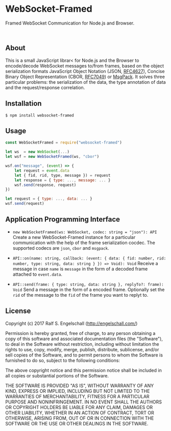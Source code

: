 
WebSocket-Framed
================

Framed WebSocket Communication for Node.js and Browser.

<p/>
<img src="https://nodei.co/npm/websocket-framed.png?downloads=true&stars=true" alt=""/>

<p/>
<img src="https://david-dm.org/rse/websocket-framed.png" alt=""/>

About
-----

This is a small JavaScript librar< for Node.js and the Browser
to encode/decode WebSocket messages to/from frames, based on the object serialization formats JavaScript
Object Notation (JSON, [RFC4627](https://tools.ietf.org/html/rfc4627)),
Concise Binary Object Representation (CBOR, [RFC7049](https://tools.ietf.org/html/rfc7049))
or [MsgPack](https://github.com/msgpack/msgpack/blob/master/spec.md).
It solves three particular problems: the serialization of the data,
the type annotation of data and the request/response correlation.

Installation
------------

```shell
$ npm install websocket-framed
```

Usage
-----

```js
const WebSocketFramed = require("websocket-framed")

let ws  = new WebSocket(...)
let wsf = new WebSocketFramed(ws, "cbor")

wsf.on("message", (event) => {
    let request = event.data
    let { fid, rid, type, message }) = request
    let response = { type: ..., message: ... }
    wsf.send(response, request)
})

let request = { type: ..., data: ... }
wsf.send(request)
```

Application Programming Interface
---------------------------------

- `new WebSocketFramed(ws: WebSocket, codec: string = "json"): API`
  Create a new WebSocket-Framed instance for a particular communication
  with the help of the frame serialization cocdec. The supported codecs are `json`, `cbor` and `msgpack`.

- `API::on(name: string, callback: (event: { data: { fid: number, rid: number, type: string, data: string } }) => Void): Void`
  Receive a message in case `name` is `message` in the form of a decoded frame attached to `event.data`.

- `API::send(frame: { type: string, data: string }, replyTo?: frame): Void`
  Send a message in the form of a encoded frame.
  Optionally set the `rid` of the message to the `fid` of the frame you want to replyt to.

License
-------

Copyright (c) 2017 Ralf S. Engelschall (http://engelschall.com/)

Permission is hereby granted, free of charge, to any person obtaining
a copy of this software and associated documentation files (the
"Software"), to deal in the Software without restriction, including
without limitation the rights to use, copy, modify, merge, publish,
distribute, sublicense, and/or sell copies of the Software, and to
permit persons to whom the Software is furnished to do so, subject to
the following conditions:

The above copyright notice and this permission notice shall be included
in all copies or substantial portions of the Software.

THE SOFTWARE IS PROVIDED "AS IS", WITHOUT WARRANTY OF ANY KIND,
EXPRESS OR IMPLIED, INCLUDING BUT NOT LIMITED TO THE WARRANTIES OF
MERCHANTABILITY, FITNESS FOR A PARTICULAR PURPOSE AND NONINFRINGEMENT.
IN NO EVENT SHALL THE AUTHORS OR COPYRIGHT HOLDERS BE LIABLE FOR ANY
CLAIM, DAMAGES OR OTHER LIABILITY, WHETHER IN AN ACTION OF CONTRACT,
TORT OR OTHERWISE, ARISING FROM, OUT OF OR IN CONNECTION WITH THE
SOFTWARE OR THE USE OR OTHER DEALINGS IN THE SOFTWARE.

